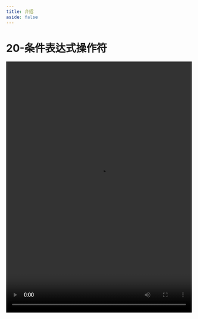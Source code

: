 ```yaml
---
title: 介绍
aside: false
---
```


# 20-条件表达式操作符

<video autoplay src="http://qn.chinavanes.com/mysql/20-mysql%E6%9D%A1%E4%BB%B6%E8%A1%A8%E8%BE%BE%E5%BC%8F%E6%93%8D%E4%BD%9C%E7%AC%A6.mp4" controls controlsList="nodownload" width="100%" height="680"/>

条件表达式操作符是 SQL 查询中用于定义筛选条件的关键元素，包括比较操作符（如=, >, <, !=, LIKE`等）、逻辑操作符（AND, OR, NOT）和范围操作符（BETWEEN, IN）。它们组合起来形成复杂的查询条件，帮助精确筛选出满足特定标准的数据记录，是构建高效 SQL 查询的核心部分。

